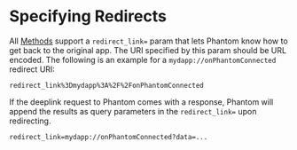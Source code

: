 # Specifying Redirects

All [Methods](provider-methods/) support a `redirect_link=` param that lets Phantom know how to get back to the original app. The URI specified by this param should be URL encoded. The following is an example for a `mydapp://onPhantomConnected` redirect URI:

```
redirect_link%3Dmydapp%3A%2F%2FonPhantomConnected
```

If the deeplink request to Phantom comes with a response, Phantom will append the results as query parameters in the `redirect_link=` upon redirecting.

```
redirect_link=mydapp://onPhantomConnected?data=...
```
